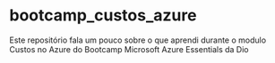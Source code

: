 # bootcamp_custos_azure
Este repositório fala um pouco sobre o que aprendi durante o modulo Custos no Azure do Bootcamp Microsoft Azure Essentials da Dio
